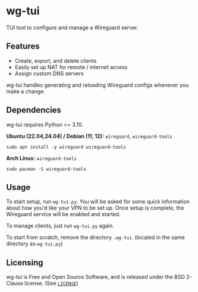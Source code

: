 # wg-tui
TUI tool to configure and manage a Wireguard server.

## Features
- Create, export, and delete clients
- Easily set up NAT for remote / internet access
- Assign custom DNS servers

wg-tui handles generating and reloading Wireguard configs whenever you make a change.

## Dependencies

wg-tui requires Python >= 3.10.

**Ubuntu (22.04,24.04) / Debian (11, 12):** `wireguard`, `wireguard-tools`

```
sudo apt install -y wireguard wireguard-tools
```

**Arch Linux:** `wireguard-tools`

```
sudo pacman -S wireguard-tools
```

## Usage
To start setup, run `wg-tui.py`. You will be asked for some quick information about how you'd like your VPN to be set up.
Once setup is complete, the Wireguard service will be enabled and started.

To manage clients, just run `wg-tui.py` again.

To start from scratch, remove the directory `.wg-tui`. (located in the same directory as `wg-tui.py`)

## Licensing
wg-tui is Free and Open Source Software, and is released under the BSD 2-Clause license. (See [`LICENSE`](LICENSE))
